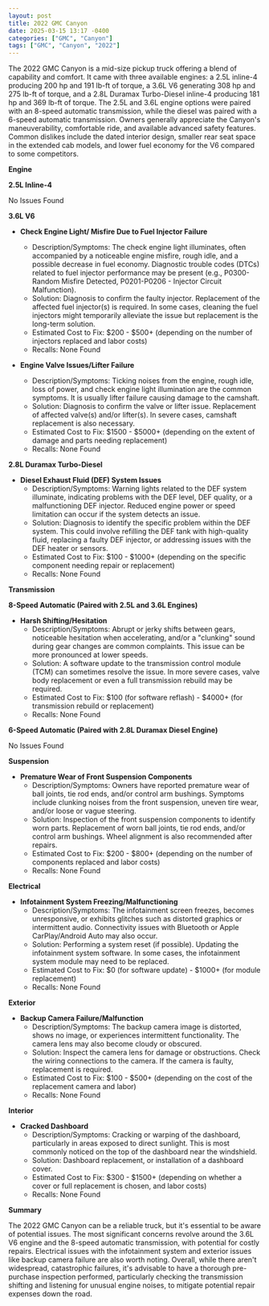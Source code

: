 ```yaml
---
layout: post
title: 2022 GMC Canyon
date: 2025-03-15 13:17 -0400
categories: ["GMC", "Canyon"]
tags: ["GMC", "Canyon", "2022"]
---
```

The 2022 GMC Canyon is a mid-size pickup truck offering a blend of capability and comfort. It came with three available engines: a 2.5L inline-4 producing 200 hp and 191 lb-ft of torque, a 3.6L V6 generating 308 hp and 275 lb-ft of torque, and a 2.8L Duramax Turbo-Diesel inline-4 producing 181 hp and 369 lb-ft of torque. The 2.5L and 3.6L engine options were paired with an 8-speed automatic transmission, while the diesel was paired with a 6-speed automatic transmission. Owners generally appreciate the Canyon's maneuverability, comfortable ride, and available advanced safety features. Common dislikes include the dated interior design, smaller rear seat space in the extended cab models, and lower fuel economy for the V6 compared to some competitors.

**Engine**

**2.5L Inline-4**

No Issues Found

**3.6L V6**

*   **Check Engine Light/ Misfire Due to Fuel Injector Failure**
    *   Description/Symptoms: The check engine light illuminates, often accompanied by a noticeable engine misfire, rough idle, and a possible decrease in fuel economy. Diagnostic trouble codes (DTCs) related to fuel injector performance may be present (e.g., P0300-Random Misfire Detected, P0201-P0206 - Injector Circuit Malfunction).
    *   Solution: Diagnosis to confirm the faulty injector. Replacement of the affected fuel injector(s) is required. In some cases, cleaning the fuel injectors might temporarily alleviate the issue but replacement is the long-term solution.
    *   Estimated Cost to Fix: $200 - $500+ (depending on the number of injectors replaced and labor costs)
    *   Recalls: None Found

*   **Engine Valve Issues/Lifter Failure**
    *   Description/Symptoms: Ticking noises from the engine, rough idle, loss of power, and check engine light illumination are the common symptoms. It is usually lifter failure causing damage to the camshaft.
    *   Solution: Diagnosis to confirm the valve or lifter issue. Replacement of affected valve(s) and/or lifter(s). In severe cases, camshaft replacement is also necessary.
    *   Estimated Cost to Fix: $1500 - $5000+ (depending on the extent of damage and parts needing replacement)
    *   Recalls: None Found

**2.8L Duramax Turbo-Diesel**

*   **Diesel Exhaust Fluid (DEF) System Issues**
    *   Description/Symptoms: Warning lights related to the DEF system illuminate, indicating problems with the DEF level, DEF quality, or a malfunctioning DEF injector. Reduced engine power or speed limitation can occur if the system detects an issue.
    *   Solution: Diagnosis to identify the specific problem within the DEF system. This could involve refilling the DEF tank with high-quality fluid, replacing a faulty DEF injector, or addressing issues with the DEF heater or sensors.
    *   Estimated Cost to Fix: $100 - $1000+ (depending on the specific component needing repair or replacement)
    *   Recalls: None Found

**Transmission**

**8-Speed Automatic (Paired with 2.5L and 3.6L Engines)**

*   **Harsh Shifting/Hesitation**
    *   Description/Symptoms: Abrupt or jerky shifts between gears, noticeable hesitation when accelerating, and/or a "clunking" sound during gear changes are common complaints. This issue can be more pronounced at lower speeds.
    *   Solution: A software update to the transmission control module (TCM) can sometimes resolve the issue. In more severe cases, valve body replacement or even a full transmission rebuild may be required.
    *   Estimated Cost to Fix: $100 (for software reflash) - $4000+ (for transmission rebuild or replacement)
    *   Recalls: None Found

**6-Speed Automatic (Paired with 2.8L Duramax Diesel Engine)**

No Issues Found

**Suspension**

*   **Premature Wear of Front Suspension Components**
    *   Description/Symptoms: Owners have reported premature wear of ball joints, tie rod ends, and/or control arm bushings. Symptoms include clunking noises from the front suspension, uneven tire wear, and/or loose or vague steering.
    *   Solution: Inspection of the front suspension components to identify worn parts. Replacement of worn ball joints, tie rod ends, and/or control arm bushings. Wheel alignment is also recommended after repairs.
    *   Estimated Cost to Fix: $200 - $800+ (depending on the number of components replaced and labor costs)
    *   Recalls: None Found

**Electrical**

*   **Infotainment System Freezing/Malfunctioning**
    *   Description/Symptoms: The infotainment screen freezes, becomes unresponsive, or exhibits glitches such as distorted graphics or intermittent audio. Connectivity issues with Bluetooth or Apple CarPlay/Android Auto may also occur.
    *   Solution: Performing a system reset (if possible). Updating the infotainment system software. In some cases, the infotainment system module may need to be replaced.
    *   Estimated Cost to Fix: $0 (for software update) - $1000+ (for module replacement)
    *   Recalls: None Found

**Exterior**

*   **Backup Camera Failure/Malfunction**
    *   Description/Symptoms: The backup camera image is distorted, shows no image, or experiences intermittent functionality. The camera lens may also become cloudy or obscured.
    *   Solution: Inspect the camera lens for damage or obstructions. Check the wiring connections to the camera. If the camera is faulty, replacement is required.
    *   Estimated Cost to Fix: $100 - $500+ (depending on the cost of the replacement camera and labor)
    *   Recalls: None Found

**Interior**

*   **Cracked Dashboard**
    *   Description/Symptoms: Cracking or warping of the dashboard, particularly in areas exposed to direct sunlight. This is most commonly noticed on the top of the dashboard near the windshield.
    *   Solution: Dashboard replacement, or installation of a dashboard cover.
    *   Estimated Cost to Fix: $300 - $1500+ (depending on whether a cover or full replacement is chosen, and labor costs)
    *   Recalls: None Found

**Summary**

The 2022 GMC Canyon can be a reliable truck, but it's essential to be aware of potential issues. The most significant concerns revolve around the 3.6L V6 engine and the 8-speed automatic transmission, with potential for costly repairs. Electrical issues with the infotainment system and exterior issues like backup camera failure are also worth noting. Overall, while there aren't widespread, catastrophic failures, it's advisable to have a thorough pre-purchase inspection performed, particularly checking the transmission shifting and listening for unusual engine noises, to mitigate potential repair expenses down the road.

